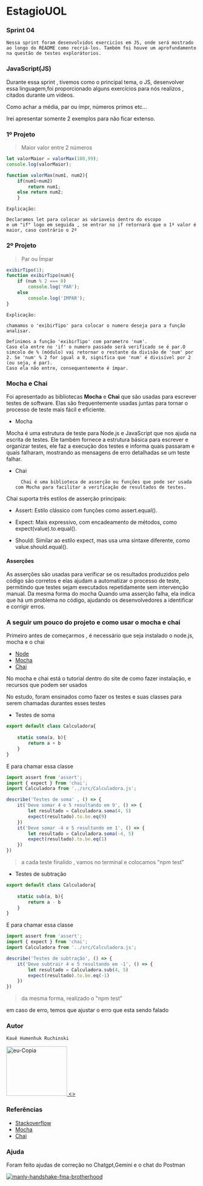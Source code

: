 # EstagioUOL

### Sprint 04

    Nessa sprint foram desenvolvidos exercicíos em JS, onde será mostrado ao longo do README como recriá-los. Também foi houve um aprofundamento na questão de testes explorátorios.


### JavaScript(JS)

Durante essa sprint , tivemos como o principal tema, o JS, desenvolver essa linguagem,foi proporcionado alguns exercícios para nós realizos , citados durante um vídeos.

Como achar a média, par ou ímpr, números primos etc...

Irei apresentar somente 2 exemplos para não ficar extenso.

### 1º Projeto
> Maior valor entre 2 números
```js
let valorMaior = valorMax(100,99);
console.log(valorMaior);

function valorMax(num1, num2){
    if(num1>num2)
        return num1;
    else return num2; 
    }
```
    Explicação: 

    Declaramos let para colocar as váriaveis dentro do escopo
    e um "if" logo em seguida , se entrar no if retornará que o 1º valor é maior, caso contrário o 2º

### 2º Projeto
> Par ou Ímpar

```js
exibirTipo(1);
function exibirTipo(num){
    if (num % 2 === 0)
        console.log('PAR');
    else
        console.log('IMPAR');
}
```
    Explicação:

    chamamos o 'exibirTipo' para colocar o numero deseja para a função analisar.

    Definimos a função 'exibirTipo' com parametro 'num'.
    Caso ela entre no 'if' o numero passado será verificado se é par.O simcolo de % (módulo) vai retornar o restante da divisão de 'num' por 2. Se 'num' % 2 for igual a 0, significa que 'num' é divisível por 2 (ou seja, é par).
    Caso ela não entre, consequentemente é ímpar.

### Mocha e Chai

Foi apresentado as bibliotecas **Mocha** e **Chai** que são usadas para escrever testes de software. Elas são frequentemente usadas juntas para tornar o processo de teste mais fácil e eficiente.

- Mocha

Mocha é uma estrutura de teste para Node.js e JavaScript que nos ajuda na escrita de testes. Ele também fornece a estrutura básica para escrever e organizar testes, ele faz a execução dos testes e informa quais passaram e quais falharam, mostrando as mensagens de erro detalhadas se um teste falhar.

- Chai

        Chai é uma biblioteca de asserção ou funções que pode ser usada com Mocha para facilitar a verificação de resultados de testes.

Chai suporta três estilos de asserção principais:

- Assert: Estilo clássico com funções como assert.equal().

- Expect: Mais expressivo, com encadeamento de métodos, como expect(value).to.equal().

- Should: Similar ao estilo expect, mas usa uma sintaxe diferente, como value.should.equal().

#### Asserções

As asserções são usadas para verificar se os resultados produzidos pelo código são corretos e elas ajudam a automatizar o processo de teste, permitindo que testes sejam executados repetidamente sem intervenção manual. Da mesma forma do mocha Quando uma asserção falha, ela indica que há um problema no código, ajudando os desenvolvedores a identificar e corrigir erros.


### A seguir um pouco do projeto e como usar o mocha e chai

Primeiro antes de começarmos , é necessário que seja instalado o node.js, mocha e o chai

- [Node](https://nodejs.org/en/download/)
- [Mocha](https://mochajs.org)
- [Chai](https://www.chaijs.com)

No mocha e chai está o tutorial dentro do site de como fazer instalação, e recursos que podem ser usados

No estudo, foram ensinados como fazer os testes e suas classes para serem chamadas durantes esses testes

- Testes de soma

```js
export default class Calculadora{
    
    static soma(a, b){
        return a + b
    }
}
```
E para chamar essa classe
```js
import assert from 'assert';
import { expect } from 'chai';
import Calculadora from '../src/Calculadora.js';

describe('Testes de soma' , () => {
    it('Deve somar 4 e 5 resultando em 9', () => {
        let resultado = Calculadora.soma(4, 5)
        expect(resultado).to.be.eq(9)
    })
    it('Deve somar -4 e 5 resultando em 1', () => {
        let resultado = Calculadora.soma(-4, 5)
        expect(resultado).to.be.eq(1)
    })
})
```

> a cada teste finalido , vamos no terminal e colocamos "npm test"


- Testes de subtração

```js
export default class Calculadora{
    
    static sub(a, b){
        return a - b
    }
}
```
E para chamar essa classe
```js
import assert from 'assert';
import { expect } from 'chai';
import Calculadora from '../src/Calculadora.js';

describe('Testes de subtração', () => {
    it('Deve subtrair 4 e 5 resultando em -1', () => {
        let resultado = Calculadora.sub(4, 5)
        expect(resultado).to.be.eq(-1)
    })
})
```

> da mesma forma, realizado o "npm test"

em caso de erro, temos que ajustar o erro que esta sendo falado


### Autor

    Kauê Humenhuk Ruchinski

<a href="https://ibb.co/8M325rD"><img src="https://i.ibb.co/qBG9sNM/eu-Copia.jpg" width="160" height="130" alt="eu-Copia" border="0"> <></a>

### Referências
- [Stackoverflow](https://stackoverflow.com)
- [Mocha](https://mochajs.org)
- [Chai](https://www.chaijs.com)

### Ajuda

Foram feito ajudas de correção no Chatgpt,Gemini e o chat do Postman


<a href="https://imgbb.com/"><img src="https://i.ibb.co/TghvGQT/manly-handshake-fma-brotherhood.gif" alt="manly-handshake-fma-brotherhood" border="0"></a>